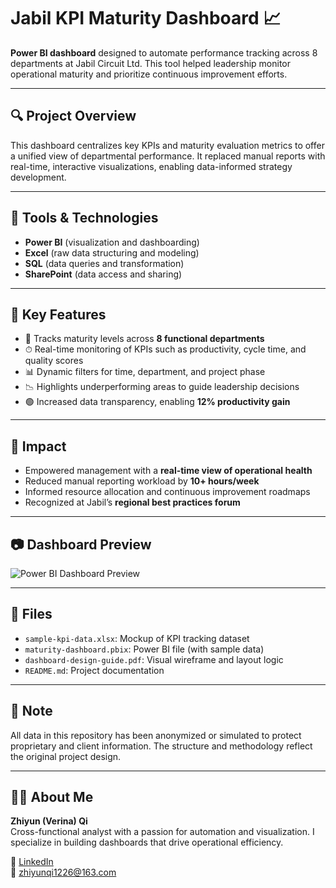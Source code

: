 # Jabil KPI Maturity Dashboard 📈

**Power BI dashboard** designed to automate performance tracking across 8 departments at Jabil Circuit Ltd. This tool helped leadership monitor operational maturity and prioritize continuous improvement efforts.

---

## 🔍 Project Overview

This dashboard centralizes key KPIs and maturity evaluation metrics to offer a unified view of departmental performance. It replaced manual reports with real-time, interactive visualizations, enabling data-informed strategy development.

---

## 🧰 Tools & Technologies

- **Power BI** (visualization and dashboarding)
- **Excel** (raw data structuring and modeling)
- **SQL** (data queries and transformation)
- **SharePoint** (data access and sharing)

---

## 📌 Key Features

- 🧭 Tracks maturity levels across **8 functional departments**
- ⏱ Real-time monitoring of KPIs such as productivity, cycle time, and quality scores
- 📊 Dynamic filters for time, department, and project phase
- 📉 Highlights underperforming areas to guide leadership decisions
- 🟢 Increased data transparency, enabling **12% productivity gain**

---

## 🚀 Impact

- Empowered management with a **real-time view of operational health**
- Reduced manual reporting workload by **10+ hours/week**
- Informed resource allocation and continuous improvement roadmaps
- Recognized at Jabil’s **regional best practices forum**

---

## 📷 Dashboard Preview

![Power BI Dashboard Preview](link-to-dashboard-image-or-gif)

---

## 📁 Files

- `sample-kpi-data.xlsx`: Mockup of KPI tracking dataset
- `maturity-dashboard.pbix`: Power BI file (with sample data)
- `dashboard-design-guide.pdf`: Visual wireframe and layout logic
- `README.md`: Project documentation

---

## 🔐 Note

All data in this repository has been anonymized or simulated to protect proprietary and client information. The structure and methodology reflect the original project design.

---

## 🙋‍♀️ About Me

**Zhiyun (Verina) Qi**  
Cross-functional analyst with a passion for automation and visualization. I specialize in building dashboards that drive operational efficiency.

🔗 [LinkedIn](https://www.linkedin.com/in/verina-qi)  
📧 zhiyunqi1226@163.com  
